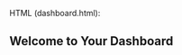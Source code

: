 HTML (dashboard.html):
<!DOCTYPE html>
<html lang="en">
<head>
    <meta charset="UTF-8">
    <meta name="viewport" content="width=device-width, initial-scale=1.0">
    <link rel="stylesheet" href="style.css">
    <title>User Dashboard</title>
</head>
<body>
    <div class="container">
        <h2>Welcome to Your Dashboard</h2>
        <!-- Display relevant user information here -->
    </div>
</body>
</html>
